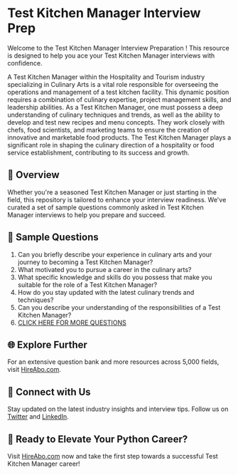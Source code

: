 # Test Kitchen Manager Interview Prep

Welcome to the Test Kitchen Manager Interview Preparation ! This resource is designed to help you ace your Test Kitchen Manager interviews with confidence.

A Test Kitchen Manager within the Hospitality and Tourism industry specializing in Culinary Arts is a vital role responsible for overseeing the operations and management of a test kitchen facility. This dynamic position requires a combination of culinary expertise, project management skills, and leadership abilities. As a Test Kitchen Manager, one must possess a deep understanding of culinary techniques and trends, as well as the ability to develop and test new recipes and menu concepts. They work closely with chefs, food scientists, and marketing teams to ensure the creation of innovative and marketable food products. The Test Kitchen Manager plays a significant role in shaping the culinary direction of a hospitality or food service establishment, contributing to its success and growth.

## 🚀 Overview

Whether you're a seasoned Test Kitchen Manager or just starting in the field, this repository is tailored to enhance your interview readiness. We've curated a set of sample questions commonly asked in Test Kitchen Manager interviews to help you prepare and succeed.

## 📝 Sample Questions

1. Can you briefly describe your experience in culinary arts and your journey to becoming a Test Kitchen Manager?
2. What motivated you to pursue a career in the culinary arts?
3. What specific knowledge and skills do you possess that make you suitable for the role of a Test Kitchen Manager?
4. How do you stay updated with the latest culinary trends and techniques?
5. Can you describe your understanding of the responsibilities of a Test Kitchen Manager?
6. [CLICK HERE FOR MORE QUESTIONS](https://hireabo.com/job/11_2_15/Test%20Kitchen%20Manager)

## 🌐 Explore Further

For an extensive question bank and more resources across 5,000 fields, visit [HireAbo.com](https://www.hireabo.com).

## 📱 Connect with Us

Stay updated on the latest industry insights and interview tips. Follow us on [Twitter](https://twitter.com/hireabo) and [LinkedIn](https://www.linkedin.com/in/hire-abo-3609972a8/).

## 🚀 Ready to Elevate Your Python Career?

Visit [HireAbo.com](https://www.hireabo.com) now and take the first step towards a successful Test Kitchen Manager career!
